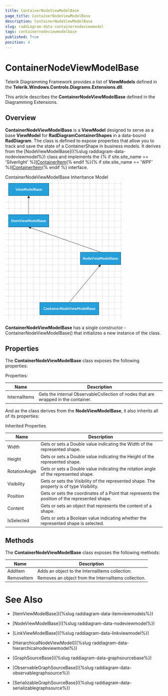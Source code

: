 ```yaml
---
title: ContainerNodeViewModelBase
page_title: ContainerNodeViewModelBase
description: ContainerNodeViewModelBase
slug: raddiagram-data-containernodeviewmodel
tags: containernodeviewmodelbase
published: True
position: 4
---
```


# ContainerNodeViewModelBase



Telerik Diagramming Framework provides a list of __ViewModels__ defined in the __Telerik.Windows.Controls.Diagrams.Extensions.dll__.
	  

This article describes the __ContainerNodeViewModelBase__ defined in the Diagramming Extensions.
	  

## Overview

__ContainerNodeViewModelBase__ is a __ViewModel__ designed to serve as a base __ViewModel__ for __RadDiagramContainerShapes__ in a data-bound __RadDiagram__. The class is defined to expose properties that allow you to track and save the state of a ContainerShape in business models. It derives from the  [NodeViewModelBase]({%slug raddiagram-data-nodeviewmodel%}) class and implements the {% if site.site_name == 'Silverlight' %}[IContainerItem](http://www.telerik.com/help/silverlight/t_telerik_windows_diagrams_core_icontaineritem.html){% endif %}{% if site.site_name == 'WPF' %}[IContainerItem](http://www.telerik.com/help/wpf/t_telerik_windows_diagrams_core_icontaineritem.html){% endif %} interface.
		


ContainerNodeViewModelBase Inheritance Model
![raddiagram-data-containernodeviewmodel](images/raddiagram-data-containernodeviewmodel.png)

__ContainerNodeViewModelBase__ has a single constructor - ContainerNodeViewModelBase() that initializes a new instance of the class.
		

## Properties

The __ContainerNodeViewModelBase__ class exposes the following properties:
		
Properties:

|Name|Description|
|----|-----------|
|InternalItems|Gets the internal ObservableCollection of nodes that are wrapped in the container.|


And as the class derives from the __NodeViewModelBase__, it also inherits all of its properties:
		
Inherited Properties

|Name|Description|
|----|-----------|
|Width|Gets or sets a Double value indicating the Width of the represented shape.|
|Height|Gets or sets a Double value indicating the Height of the represented shape.|
|RotationAngle|Gets or sets a Double value indicating the rotation angle of the represented shape.|
|Visibility|Gets or sets the Visibility of the represented shape. The property is of type Visibility.|
|Position|Gets or sets the coordinates of a Point that represents the position of the represented shape.|
|Content|Gets or sets an object that represents the content of a shape.|
|IsSelected|Gets or sets a Boolean value indicating whether the represented shape is selected.|


## Methods

The __ContainerNodeViewModelBase__ class exposes the following methods:
		  
|Name|Description|
|----|-----------|
|AddItem|Adds an object to the InternalItems collection.|
|RemoveItem|Removes an object from the InternalItems collection.|


# See Also

 * [ItemViewModelBase]({%slug raddiagram-data-itemviewmodels%})

 * [NodeViewModelBase]({%slug raddiagram-data-nodeviewmodel%})

 * [LinkViewModelBase]({%slug raddiagram-data-linkviewmodel%})

 * [HierarchicalNodeViewModel]({%slug raddiagram-data-hierarchicalnodeviewmodel%})

 * [GraphSourceBase]({%slug raddiagram-data-graphsourcebase%})

 * [ObservableGraphSourceBase]({%slug raddiagram-data-observablegraphsource%})

 * [SerializableGraphSourceBase]({%slug raddiagram-data-serializablegraphsource%})
